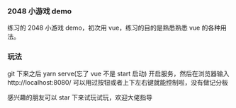 ### 2048 小游戏 demo

练习的 2048 小游戏 demo，初次用 vue，练习的目的是熟悉熟悉 vue 的各种用法。

### 玩法

git 下来之后 yarn serve(忘了 vue 不是 start 启动) 开启服务，然后在浏览器输入 http://localhost:8080/
可以用过按钮或者上下左右键就能控制啦，没有做记分板

感兴趣的朋友可以 star 下来试玩试玩，欢迎大佬指导
